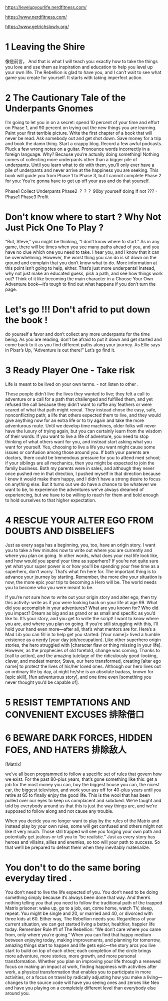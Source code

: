 
https://levelupyourlife.nerdfitness.com/

https://www.nerdfitness.com/

https://www.getrichslowly.org/



# 1 Leaving the Shire
像是前言。
And that is what I will teach you: exactly how to take the things you love and use them as inspiration and education to 
help you level up your own life. The Rebellion is glad to have you, 
and I can’t wait to see what game you create for yourself. It starts with taking imperfect action.

# 2 The Cautionary Tale of the Underpants Gnomes
I’m going to let you in on a secret: spend 10 percent of your time and effort on Phase 1, and 90 percent on trying out the 
new things you are learning. Paint your first terrible picture. Write the first chapter of a book that will never be read. 
Ask somebody out and get shot down. Save money for a trip and book the damn thing. Start a crappy blog. Record a few awful podcasts. 
Pluck a few wrong notes on a guitar. Pronounce words incorrectly in a foreign language. Why? Because you’re actually doing something! Nothing comes of collecting more underpants other than a bigger pile of underpants. Until you learn what to do with them,
you’ll only ever have a pile of underpants and never arrive at the happiness you are seeking. 
This book will guide you from Phase 1 to Phase 3, but I cannot complete Phase 2 for you: You’re gonna have to get up off your ass 
and do that yourself.

Phase1 Collect Underpants 
Phase2  ？？？ 90by yourself doing  If not ???  - Phase1 
Phase3 Profit 

# Don't know where to start ? Why Not Just Pick One To Play ?

“But, Steve,” you might be thinking, “I don’t know where to start.” As in any game, there will be times when you see many paths
ahead of you, and you have no clue which one you need to take. I hear you, and I know that it can be overwhelming. However, 
the worst thing you can do is sit down on the ground and complain that you don’t know what to do. More information at this point isn’t going to help, either. That’s just more underpants! Instead, why not just make an educated guess, pick a path, and see how things work out? Think of it like becoming the main character in a Choose Your Own Adventure book—it’s tough to find out what happens if you don’t turn the page.

# Let's go !!! Don't afrid to put down the book ! 

do yourself a favor and don’t collect any more underpants for the time being. As you are reading, don’t be afraid to put it down and get started and come back to it as you find different paths along your journey. As Ellie says in Pixar’s Up, “Adventure is out there!” Let’s go find it.

# 3 Ready Player One - Take risk 

Life is meant to be lived on your own terms. - not listen to other .

These people didn’t live the lives they wanted to live; they felt a call to adventure or a call for a path that challenged and fulfilled them, and yet refused the call because they didn’t want to ruffle any feathers or were scared of what that path might reveal. They instead chose the easy, safe, nonconflicting path; a life that others expected them to live, and they would give anything now for an extra life or to try again and take the more adventurous route. Until we develop time machines, older folks will never have the luxury of trying again, but you can certainly learn from the wisdom of their words. If you want to live a life of adventure, you need to stop thinking of what others want for you, and instead start asking what you want for yourself. Yes, choosing to live a life you want might cause some issues or confusion among those around you. If both your parents are doctors, there could be tremendous pressure for you to attend med school; if your siblings are all mechanics, then you might be expected to join the family business. Both my parents were in sales, and although they never once pushed me in that direction, I pushed myself in that direction because I knew it would make them happy, and I didn’t have a strong desire to focus on anything else. But it turns out we do have a chance to be whatever we want to be, to experience the adventures we’ve always dreamed of experiencing, but we have to be willing to reach for them and bold enough to hold ourselves to that higher expectation.

# 4 RESCUE YOUR ALTER EGO FROM DOUBTS AND DISBELIEFS
Just as every saga has a beginning, you, too, have an origin story. I want you to take a few minutes now to write out where you are currently and where you plan on going. In other words, what does your real life look like, and how would you spend your time as superhero? If you’re not quite sure yet what your super power is or how you’ll be spending your free time as a superhero, don’t worry. That’s what I’m here for. The important thing is to advance your journey by starting. Remember, the more dire your situation is now, the more epic your trip to becoming a Hero will be. The world needs you to become who you were meant to be.


If you’re not sure how to write out your origin story and alter ego, then try this activity: write as if you were looking back on your life at age 99. What did you accomplish in your adventures? What are you known for? Who did you impact? Dream as big and as grand or as small and specific as you’d like to. It’s your story, and you get to write the script! I want to know where you are, and where you plan on going. If you’re still struggling with this, I’ll hold your hand even more—after all, that’s what mentors are for. Here’s a Mad Lib you can fill in to help get you started: [Your name]> lived a humble existence as a nerdy [your day job/occupation]. Like other superhero origin stories, the hero struggled with [character flaw or thing missing in your life]. However, as the prophecies of old foretold, change was coming. Thanks to [call to action], and the amazing tutelage of the ridiculously good-looking, clever, and modest mentor, Steve, our hero transformed, creating [alter ego name] to protect the lives of his/her loved ones. Although our hero lives out an ordinary life by day, at night he/she is an absolute badass, known for [epic skill], [fun adventurous story], and one time even [something you never thought you’d be capable of].


# 5 RESIST TEMPTATIONS AND CONVENIENT EXCUSES  排除借口

# 6 BEWARE DARK FORCES, HIDDEN FOES, AND HATERS 排除敌人

[Matrix] 

we’ve all been programmed to follow a specific set of rules that govern how we exist. For the past 80-plus years, that’s gone something like this: get a job for the most money you can, buy the biggest house you can, the nicest car, the biggest television, and work your ass off for 40-plus years until you retire at 65 to finally enjoy the good life. This is the wool that has been pulled over our eyes to keep us complacent and subdued. We’re taught and told by everybody around us that this is just the way things are, and we’re supposed to follow along and not cause any trouble.


When you decide you no longer want to play by the rules of the Matrix and instead play by your own rules, some will get confused and others might not like it very much. Those still trapped will see you forging your own path and potentially get jealous or tell you to “be realistic.” Just as every story has heroes and villains, allies and enemies, so too will your path to success. So that we’ll be prepared to defeat them when they inevitably materialize.


# You don't to do the same boring everyday tired .

You don’t need to live the life expected of you. You don’t need to be doing something simply because it’s always been done that way. And there’s nothing telling you that you need to follow the traditional path of the trapped Matrix prisoner: wake up, go to a job, eat, come home, watch TV, sleep, repeat. You might be single and 20, or married and 40, or divorced with three kids at 60. Either way, The Rebellion needs you. Regardless of your current situation, we can get started living a better, healthier, happier life today. Remember Rule #1 of The Rebellion: “We don’t care where you came from, only where you’re going.” When you can find that happy medium between enjoying today, making improvements, and planning for tomorrow, amazing things start to happen and life gets epic—the story arcs you live start to build on top of each other; each completion of the circle brings more adventure, more stories, more growth, and more personal transformation. Whether you plan on improving your life through a renewed focus on making an impact at work, finding happiness with activities after work, a physical transformation that enables you to participate in more activities, or a focus on travel by radically adjusting how you make a living—changes to the source code will have you seeing ones and zeroes like Neo and have you playing on a completely different level than everybody else around you.



